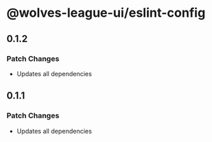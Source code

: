 # @wolves-league-ui/eslint-config

## 0.1.2

### Patch Changes

- Updates all dependencies

## 0.1.1

### Patch Changes

- Updates all dependencies
